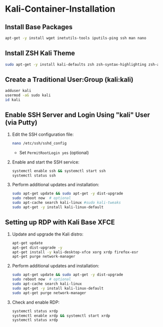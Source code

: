 # Kali-Container-Installation 

## Install Base Packages
```bash
apt-get -y install wget inetutils-tools iputils-ping ssh man nano
```  

## Install ZSH Kali Theme  
```bash
sudo apt-get -y install kali-defaults zsh zsh-syntax-highlighting zsh-autosuggestions
```  

## Create a Traditional User:Group (kali:kali)  
```bash
adduser kali
usermod -aG sudo kali
id kali
```  

## Enable SSH Server and Login Using "kali" User (via Putty)  
1. Edit the SSH configuration file:  
   ```bash
   nano /etc/ssh/sshd_config
   ```  
   - Set `PermitRootLogin yes` (optional)  

2. Enable and start the SSH service:  
   ```bash
   systemctl enable ssh && systemctl start ssh
   systemctl status ssh
   ```

3. Perform additional updates and installation:  
   ```bash
   sudo apt-get update && sudo apt-get -y dist-upgrade
   sudo reboot now  # optional
   sudo apt-cache search kali-linux #sudo kali-tweaks
   sudo apt-get -y install kali-linux-default
   ``` 

## Setting up RDP with Kali Base XFCE  
1. Update and upgrade the Kali distro:  
   ```bash
   apt-get update
   apt-get dist-upgrade -y
   apt-get install -y kali-desktop-xfce xorg xrdp firefox-esr
   apt-get purge network-manager
   ```  

2. Perform additional updates and installation:  
   ```bash
   sudo apt-get update && sudo apt-get -y dist-upgrade
   sudo reboot now  # optional
   sudo apt-cache search kali-linux
   sudo apt-get -y install kali-linux-default
   sudo apt-get purge network-manager
   ```  

3. Check and enable RDP:  
   ```bash
   systemctl status xrdp
   systemctl enable xrdp && systemctl start xrdp
   systemctl status xrdp
   ```
   
